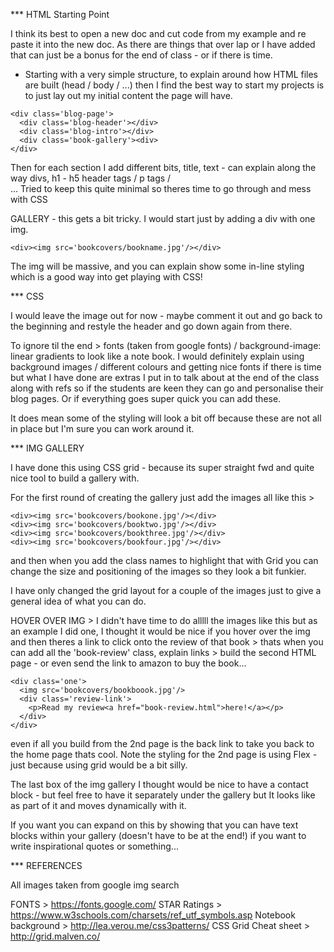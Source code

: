 ***  HTML Starting Point

I think its best to open a new doc and cut code from my example and re paste it into the new doc. As there are things that over lap or I have added that can just be a bonus for the end of class - or if there is time.

- Starting with a very simple structure, to explain around how HTML files are built (head / body / ...) then I find the best way to start my projects is to just lay out my initial content the page will have.
```
<div class='blog-page'>
  <div class='blog-header'></div>
  <div class='blog-intro'></div>
  <div class='book-gallery'><div>
</div>
```
Then for each section I add different bits, title, text - can explain along the way divs, h1 - h5 header tags / p tags / <br/>...
Tried to keep this quite minimal so theres time to go through and mess with CSS

GALLERY - this gets a bit tricky. I would start just by adding a div with one img.
```
<div><img src='bookcovers/bookname.jpg'/></div>
```
The img will be massive, and you can explain show some in-line styling which is a good way into get playing with CSS!

***  CSS

I would leave the image out for now - maybe comment it out and go back to the beginning and restyle the header and go down again from there.

To ignore til the end > fonts (taken from google fonts) / background-image: linear gradients to look like a note book. I would definitely explain using background images / different colours and getting nice fonts if there is time but what I have done are extras I put in to talk about at the end of the class along with refs so if the students are keen they can go and personalise their blog pages. Or if everything goes super quick you can add these.

It does mean some of the styling will look a bit off because these are not all in place but I'm sure you can work around it.


***  IMG GALLERY


I have done this using CSS grid - because its super straight fwd and quite nice tool to build a gallery with.

For the first round of creating the gallery just add the images all like this >
```
<div><img src='bookcovers/bookone.jpg'/></div>
<div><img src='bookcovers/booktwo.jpg'/></div>
<div><img src='bookcovers/bookthree.jpg'/></div>
<div><img src='bookcovers/bookfour.jpg'/></div>
```

and then when you add the class names to highlight that with Grid you can change the size and positioning of the images so they look a bit funkier.

I have only changed the grid layout for a couple of the images just to give a general idea of what you can do.

HOVER OVER IMG > I didn't have time to do alllll the images like this but as an example I did one, I thought it would be nice if you hover over the img and then theres a link to click onto the review of that book >  thats when you can add all the 'book-review' class, explain links > build the second HTML page - or even send the link to amazon to buy the book...
```
<div class='one'>
  <img src='bookcovers/bookboook.jpg'/>
  <div class='review-link'>
    <p>Read my review<a href="book-review.html">here!</a></p>
  </div>
</div>
```
even if all you build from the 2nd page is the back link to take you back to the home page thats cool. Note the styling for the 2nd page is using Flex -  just because using grid would be a bit silly.


The last box of the img gallery I thought would be nice to have a contact block - but feel free to have it separately under the gallery but It looks like as part of it and moves dynamically with it.

If you want you can expand on this by showing that you can have text blocks within your gallery (doesn't have to be at the end!) if you want to write inspirational quotes or something...

***  REFERENCES


All images taken from google img search

FONTS > https://fonts.google.com/
STAR Ratings > https://www.w3schools.com/charsets/ref_utf_symbols.asp
Notebook background > http://lea.verou.me/css3patterns/
CSS Grid Cheat sheet > http://grid.malven.co/
